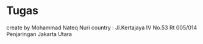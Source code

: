 # Tugas
create by Mohammad Nateq Nuri
country : Jl.Kertajaya IV No.53 Rt 005/014
          Penjaringan Jakarta Utara
